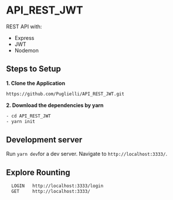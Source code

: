 # API_REST_JWT

REST API with:

- Express
- JWT
- Nodemon

## Steps to Setup

**1. Clone the Application**

```bash
https://github.com/Puglielli/API_REST_JWT.git
```
**2. Download the dependencies by yarn**

```bash
- cd API_REST_JWT
- yarn init
```

## Development server

Run `yarn dev`for a dev server. Navigate to `http://localhost:3333/`.

## Explore Rounting

```bash
  LOGIN   http://localhost:3333/login
  GET     http://localhost:3333/
```
